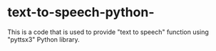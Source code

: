 # text-to-speech-python-
This is a code that is used to provide "text to speech" function using "pyttsx3" Python library.
